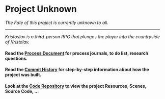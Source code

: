 # Project Unknown 
_The Fate of this project is currently unknown to all._

---

_Kristoslav is a third-person RPG that plunges the player into the countryside of Kristolav._ 

#### Read the [Process Document](./Documentation) for process journals, to do list, research questions.
#### Read the [Commit History](https://bitbucket.org/btkgamedesign/kristoslav/commits/) for step-by-step information about how the project was built. 
#### Look at the [Code Repository](./ProjectUnknown/Assets) to view the project Resources, Scenes, Source Code, ...
